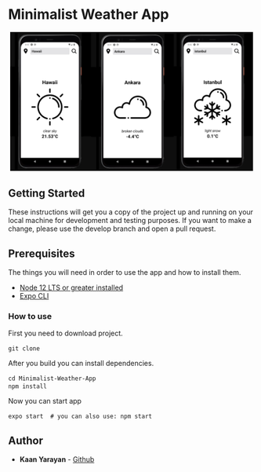 # Minimalist Weather App

![alt](./assets/screenshot/1.png)

## Getting Started
These instructions will get you a copy of the project up and running on your local machine for development and testing purposes. If you want to make a change, please use the develop branch and open a pull request.

## Prerequisites
The things you will need in order to use the app and how to install them.

- [Node 12 LTS or greater installed](https://nodejs.org/en/download/)
- [Expo CLI](https://github.com/expo/expo)

### How to use
First you need to download project.
```
git clone 
```
After you build you can install dependencies.
```
cd Minimalist-Weather-App
npm install
```
Now you can start app
```
expo start  # you can also use: npm start
```

## Author
* **Kaan Yarayan** - [Github](https://github.com/rknyryn)